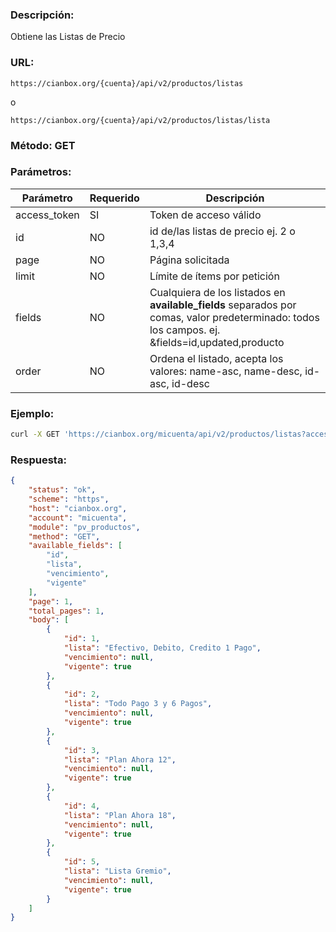 ### Descripción:

Obtiene las Listas de Precio

### URL:

`https://cianbox.org/{cuenta}/api/v2/productos/listas`

o

`https://cianbox.org/{cuenta}/api/v2/productos/listas/lista`

### Método: GET

### Parámetros:

|Parámetro    |Requerido |Descripción                                   |
|-------------|----------|----------------------------------------------|
|access_token |SI        |Token de acceso válido                        |
|id           |NO        |id de/las listas de precio ej. 2 o 1,3,4      |
|page         |NO        |Página solicitada                             |
|limit        |NO        |Límite de ítems por petición                  |
|fields       |NO        |Cualquiera de los listados en **available_fields** separados por comas, valor predeterminado: todos los campos. ej. &fields=id,updated,producto|
|order        |NO        |Ordena el listado, acepta los valores: name-asc, name-desc, id-asc, id-desc|


### Ejemplo:
```bash
curl -X GET 'https://cianbox.org/micuenta/api/v2/productos/listas?access_token=CBX_AT-TcIHdWOvdpIMNsXG...'
```
### Respuesta:

```json
{
    "status": "ok",
    "scheme": "https",
    "host": "cianbox.org",
    "account": "micuenta",
    "module": "pv_productos",
    "method": "GET",
    "available_fields": [
        "id",
        "lista",
        "vencimiento",
        "vigente"
    ],
    "page": 1,
    "total_pages": 1,
    "body": [
        {
            "id": 1,
            "lista": "Efectivo, Debito, Credito 1 Pago",
            "vencimiento": null,
            "vigente": true
        },
        {
            "id": 2,
            "lista": "Todo Pago 3 y 6 Pagos",
            "vencimiento": null,
            "vigente": true
        },
        {
            "id": 3,
            "lista": "Plan Ahora 12",
            "vencimiento": null,
            "vigente": true
        },
        {
            "id": 4,
            "lista": "Plan Ahora 18",
            "vencimiento": null,
            "vigente": true
        },
        {
            "id": 5,
            "lista": "Lista Gremio",
            "vencimiento": null,
            "vigente": true
        }
    ]
}
```